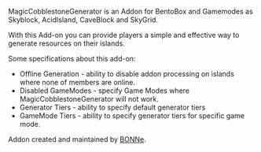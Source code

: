 MagicCobblestoneGenerator is an Addon for BentoBox and Gamemodes as Skyblock, AcidIsland, CaveBlock and SkyGrid.

With this Add-on you can provide players a simple and effective way to generate resources on their islands.

Some specifications about this add-on:

- Offline Generation - ability to disable addon processing on islands where none of members are online.
- Disabled GameModes - specify Game Modes where MagicCobblestoneGenerator will not work.
- Generator Tiers - ability to specify default generator tiers
- GameMode Tiers - ability to specify generator tiers for specific game mode.

Addon created and maintained by [BONNe](https://github.com/BONNe).
